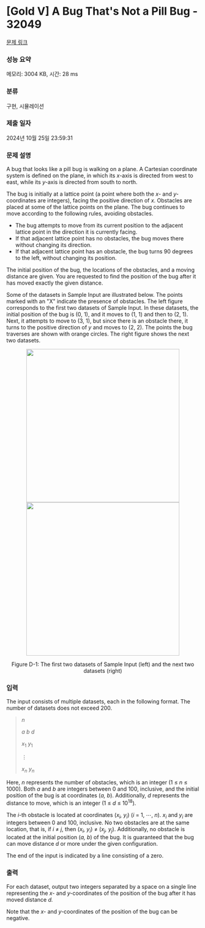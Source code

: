 # [Gold V] A Bug That's Not a Pill Bug - 32049 

[문제 링크](https://www.acmicpc.net/problem/32049) 

### 성능 요약

메모리: 3004 KB, 시간: 28 ms

### 분류

구현, 시뮬레이션

### 제출 일자

2024년 10월 25일 23:59:31

### 문제 설명

<p>A bug that looks like a pill bug is walking on a plane. A Cartesian coordinate system is defined on the plane, in which its <i>x-</i>axis is directed from west to east, while its <i>y-</i>axis is directed from south to north.</p>

<p>The bug is initially at a lattice point (a point where both the <i>x-</i> and <i>y-</i>coordinates are integers), facing the positive direction of <i>x.</i> Obstacles are placed at some of the lattice points on the plane. The bug continues to move according to the following rules, avoiding obstacles.</p>

<ul>
	<li>The bug attempts to move from its current position to the adjacent lattice point in the direction it is currently facing.</li>
	<li>If that adjacent lattice point has no obstacles, the bug moves there without changing its direction.</li>
	<li>If that adjacent lattice point has an obstacle, the bug turns 90 degrees to the left, without changing its position.</li>
</ul>

<p>The initial position of the bug, the locations of the obstacles, and a moving distance are given. You are requested to find the position of the bug after it has moved exactly the given distance.</p>

<p>Some of the datasets in Sample Input are illustrated below. The points marked with an "X" indicate the presence of obstacles. The left figure corresponds to the first two datasets of Sample Input. In these datasets, the initial position of the bug is (0, 1), and it moves to (1, 1) and then to (2, 1). Next, it attempts to move to (3, 1), but since there is an obstacle there, it turns to the positive direction of <i>y</i> and moves to (2, 2). The points the bug traverses are shown with orange circles. The right figure shows the next two datasets.</p>

<p style="text-align: center;"><img alt="" src="https://upload.acmicpc.net/9e7c003c-c779-4130-b9cd-7e54833f7c87/-/preview/" style="width: 400px; height: 400px;"><img alt="" src="https://upload.acmicpc.net/45a24e9c-e820-4fbc-b456-4b96f46b2dc5/-/preview/" style="width: 400px; height: 400px;"></p>

<p style="text-align: center;">Figure D-1: The first two datasets of Sample Input (left) and the next two datasets (right)</p>

### 입력 

 <p>The input consists of multiple datasets, each in the following format. The number of datasets does not exceed 200.</p>

<blockquote>
<p><i>n</i></p>

<p><i>a</i> <i>b</i> <i>d</i></p>

<p><i>x</i><sub>1</sub> <i>y</i><sub>1</sub></p>

<p>⋮</p>

<p><i>x<sub>n</sub></i> <i>y<sub>n</sub></i></p>
</blockquote>

<p>Here, <i>n</i> represents the number of obstacles, which is an integer (1 ≤ <i>n</i> ≤ 1000). Both <i>a</i> and <i>b</i> are integers between 0 and 100, inclusive, and the initial position of the bug is at coordinates (<i>a,</i> <i>b</i>). Additionally, <i>d</i> represents the distance to move, which is an integer (1 ≤ <i>d</i> ≤ 10<sup>18</sup>).</p>

<p>The <i>i</i>-th obstacle is located at coordinates (<i>x<sub>i</sub>,</i> <i>y<sub>i</sub></i>) (<i>i</i> = 1, ⋯, <i>n</i>). <i>x<sub>i</sub></i> and <i>y<sub>i</sub></i> are integers between 0 and 100, inclusive. No two obstacles are at the same location, that is, if <i>i</i> ≠ <i>j</i>, then (<i>x<sub>i</sub>,</i> <i>y<sub>i</sub></i>) ≠ (<i>x<sub>j</sub>,</i> <i>y<sub>j</sub></i>). Additionally, no obstacle is located at the initial position (<i>a,</i> <i>b</i>) of the bug. It is guaranteed that the bug can move distance <i>d</i> or more under the given configuration.</p>

<p>The end of the input is indicated by a line consisting of a zero.</p>

### 출력 

 <p>For each dataset, output two integers separated by a space on a single line representing the <i>x-</i> and <i>y-</i>coordinates of the position of the bug after it has moved distance <i>d.</i></p>

<p>Note that the <i>x-</i> and <i>y-</i>coordinates of the position of the bug can be negative.</p>

